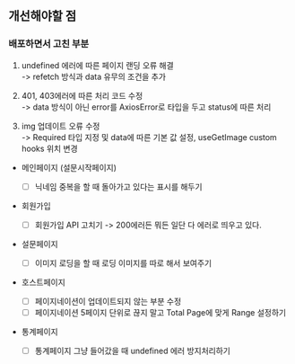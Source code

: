 ## 개선해야할 점

### 배포하면서 고친 부분

1. undefined 에러에 따른 페이지 랜딩 오류 해결<br>
   -> refetch 방식과 data 유무의 조건을 추가

2. 401, 403에러에 따른 처리 코드 수정<br>
   -> data 방식이 아닌 error를 AxiosError로 타입을 두고 status에 따른 처리

3. img 업데이트 오류 수정<br>
   -> Required 타입 지정 및 data에 따른 기본 값 설정, useGetImage custom hooks 위치 변경

- 메인페이지 (설문시작페이지)

  - [ ] 닉네임 중복을 할 때 돌아가고 있다는 표시를 해두기

- 회원가입

  - [ ] 회원가입 API 고치기 -> 200에러든 뭐든 일단 다 에러로 띄우고 있다.

- 설문페이지

  - [ ] 이미지 로딩을 할 때 로딩 이미지를 따로 해서 보여주기

- 호스트페이지

  - [ ] 페이지네이션이 업데이트되지 않는 부분 수정
  - [ ] 페이지네이션 5페이지 단위로 끊지 말고 Total Page에 맞게 Range 설정하기

- 통계페이지

  - [ ] 통계페이지 그냥 들어갔을 때 undefined 에러 방지처리하기
